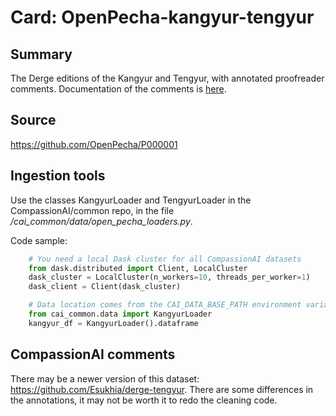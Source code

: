 # Card: OpenPecha-kangyur-tengyur

## Summary

The Derge editions of the Kangyur and Tengyur, with annotated proofreader comments. Documentation of the comments is [here](https://github.com/OpenPecha/P000001/blob/master/docs/README.md).

## Source

<https://github.com/OpenPecha/P000001>

## Ingestion tools

Use the classes KangyurLoader and TengyurLoader in the CompassionAI/common repo, in the file _/cai_common/data/open_pecha_loaders.py_.

Code sample:

```python
    # You need a local Dask cluster for all CompassionAI datasets
    from dask.distributed import Client, LocalCluster
    dask_cluster = LocalCluster(n_workers=10, threads_per_worker=1)
    dask_client = Client(dask_cluster)

    # Data location comes from the CAI_DATA_BASE_PATH environment variable
    from cai_common.data import KangyurLoader
    kangyur_df = KangyurLoader().dataframe
```

## CompassionAI comments

There may be a newer version of this dataset: <https://github.com/Esukhia/derge-tengyur>. There are some differences in the annotations, it may not be worth it to redo the cleaning code.
